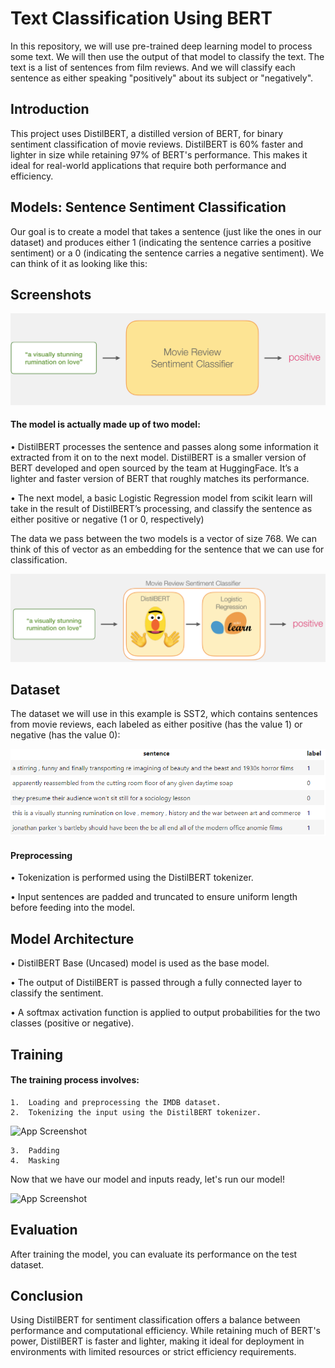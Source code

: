 # Text Classification Using BERT
In this repository, we will use pre-trained deep learning model to process some text. We will then use the output of that model to classify the text. The text is a list of sentences from film reviews. And we will classify each sentence as either speaking "positively" about its subject or "negatively".
## Introduction
This project uses DistilBERT, a distilled version of BERT, for binary sentiment classification of movie reviews. DistilBERT is 60% faster and lighter in size while retaining 97% of BERT's performance. This makes it ideal for real-world applications that require both performance and efficiency.
## Models: Sentence Sentiment Classification
Our goal is to create a model that takes a sentence (just like the ones in our dataset) and produces either 1 (indicating the sentence carries a positive sentiment) or a 0 (indicating the sentence carries a negative sentiment). We can think of it as looking like this:

## Screenshots

![App Screenshot](https://github.com/danypetkar/Text-Classification-Using-BERT/blob/main/Screenshot%202024-10-16%20084311.png)

#### The model is actually made up of two model:
•	DistilBERT processes the sentence and passes along some information it extracted from it on to the next model. DistilBERT is a smaller version of BERT developed and open sourced by the team at HuggingFace. It’s a lighter and faster version of BERT that roughly matches its performance.

•	The next model, a basic Logistic Regression model from scikit learn will take in the result of DistilBERT’s processing, and classify the sentence as either positive or negative (1 or 0, respectively)

The data we pass between the two models is a vector of size 768. We can think of this of vector as an embedding for the sentence that we can use for classification.


![App Screenshot](https://github.com/danypetkar/Text-Classification-Using-BERT/blob/main/Screenshot%202024-10-16%20085146.png)

## Dataset
The dataset we will use in this example is SST2, which contains sentences from movie reviews, each labeled as either positive (has the value 1) or negative (has the value 0):

![App Screenshot](https://github.com/danypetkar/Text-Classification-Using-BERT/blob/main/Screenshot%202024-10-16%20092152.png)

#### Preprocessing
•	Tokenization is performed using the DistilBERT tokenizer.

•	Input sentences are padded and truncated to ensure uniform length before feeding into the model.
## Model Architecture
•	DistilBERT Base (Uncased) model is used as the base model.

•	The output of DistilBERT is passed through a fully connected layer to classify the sentiment.

•	A softmax activation function is applied to output probabilities for the two classes (positive or negative).
## Training
#### The training process involves:
    1.	Loading and preprocessing the IMDB dataset.
    2.	Tokenizing the input using the DistilBERT tokenizer.


![App Screenshot](https://via.placeholder.com/468x300?text=App+Screenshot+Here)

    3.	Padding
    4.	Masking

Now that we have our model and inputs ready, let's run our model!

![App Screenshot](https://via.placeholder.com/468x300?text=App+Screenshot+Here)

## Evaluation
After training the model, you can evaluate its performance on the test dataset.
## Conclusion
Using DistilBERT for sentiment classification offers a balance between performance and computational efficiency. While retaining much of BERT's power, DistilBERT is faster and lighter, making it ideal for deployment in environments with limited resources or strict efficiency requirements.



